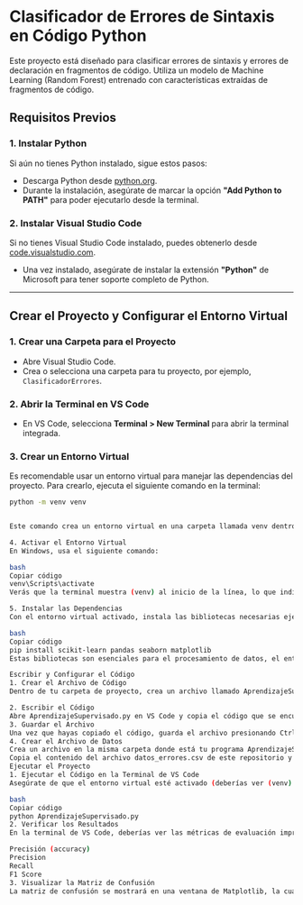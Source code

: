 # Clasificador de Errores de Sintaxis en Código Python

Este proyecto está diseñado para clasificar errores de sintaxis y errores de declaración en fragmentos de código. Utiliza un modelo de Machine Learning (Random Forest) entrenado con características extraídas de fragmentos de código.

## Requisitos Previos

### 1. Instalar Python
Si aún no tienes Python instalado, sigue estos pasos:

- Descarga Python desde [python.org](https://www.python.org/).
- Durante la instalación, asegúrate de marcar la opción **"Add Python to PATH"** para poder ejecutarlo desde la terminal.

### 2. Instalar Visual Studio Code
Si no tienes Visual Studio Code instalado, puedes obtenerlo desde [code.visualstudio.com](https://code.visualstudio.com/).

- Una vez instalado, asegúrate de instalar la extensión **"Python"** de Microsoft para tener soporte completo de Python.

---

## Crear el Proyecto y Configurar el Entorno Virtual

### 1. Crear una Carpeta para el Proyecto
- Abre Visual Studio Code.
- Crea o selecciona una carpeta para tu proyecto, por ejemplo, `ClasificadorErrores`.

### 2. Abrir la Terminal en VS Code
- En VS Code, selecciona **Terminal > New Terminal** para abrir la terminal integrada.

### 3. Crear un Entorno Virtual
Es recomendable usar un entorno virtual para manejar las dependencias del proyecto. Para crearlo, ejecuta el siguiente comando en la terminal:

```bash
python -m venv venv


Este comando crea un entorno virtual en una carpeta llamada venv dentro de tu proyecto.

4. Activar el Entorno Virtual
En Windows, usa el siguiente comando:

bash
Copiar código
venv\Scripts\activate
Verás que la terminal muestra (venv) al inicio de la línea, lo que indica que el entorno virtual está activado.

5. Instalar las Dependencias
Con el entorno virtual activado, instala las bibliotecas necesarias ejecutando el siguiente comando:

bash
Copiar código
pip install scikit-learn pandas seaborn matplotlib
Estas bibliotecas son esenciales para el procesamiento de datos, el entrenamiento del modelo y la visualización de resultados.

Escribir y Configurar el Código
1. Crear el Archivo de Código
Dentro de tu carpeta de proyecto, crea un archivo llamado AprendizajeSupervisado.py.

2. Escribir el Código
Abre AprendizajeSupervisado.py en VS Code y copia el código que se encuentra en este repositorio con el nombre AprendizajeSupervisado.py.
3. Guardar el Archivo
Una vez que hayas copiado el código, guarda el archivo presionando Ctrl + S o Cmd + S en tu teclado.
4. Crear el Archivo de Datos
Crea un archivo en la misma carpeta donde está tu programa AprendizajeSupervisado.py, con el nombre datos_errores.csv.
Copia el contenido del archivo datos_errores.csv de este repositorio y pégalo en el archivo que acabas de crear, luego guarda los cambios con Ctrl + S.
Ejecutar el Proyecto
1. Ejecutar el Código en la Terminal de VS Code
Asegúrate de que el entorno virtual esté activado (deberías ver (venv) en la terminal). Luego, ejecuta el script con el siguiente comando:

bash
Copiar código
python AprendizajeSupervisado.py
2. Verificar los Resultados
En la terminal de VS Code, deberías ver las métricas de evaluación impresas:

Precisión (accuracy)
Precision
Recall
F1 Score
3. Visualizar la Matriz de Confusión
La matriz de confusión se mostrará en una ventana de Matplotlib, la cual visualiza cómo el modelo clasifica los errores de sintaxis y declaración. La matriz te permitirá verificar si el modelo está funcionando correctamente.



